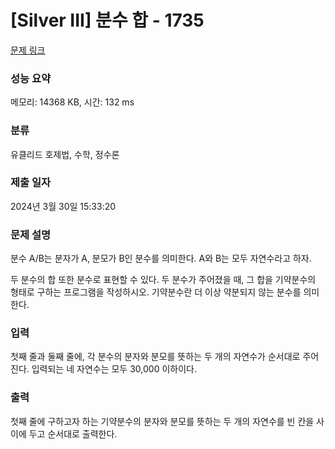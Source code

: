 # [Silver III] 분수 합 - 1735 

[문제 링크](https://www.acmicpc.net/problem/1735) 

### 성능 요약

메모리: 14368 KB, 시간: 132 ms

### 분류

유클리드 호제법, 수학, 정수론

### 제출 일자

2024년 3월 30일 15:33:20

### 문제 설명

<p>분수 A/B는 분자가 A, 분모가 B인 분수를 의미한다. A와 B는 모두 자연수라고 하자.</p>
<p>두 분수의 합 또한 분수로 표현할 수 있다. 두 분수가 주어졌을 때, 그 합을 기약분수의 형태로 구하는 프로그램을 작성하시오. 기약분수란 더 이상 약분되지 않는 분수를 의미한다.</p>

### 입력 

 <p>첫째 줄과 둘째 줄에, 각 분수의 분자와 분모를 뜻하는 두 개의 자연수가 순서대로 주어진다. 입력되는 네 자연수는 모두 30,000 이하이다.</p>

### 출력 

 <p>첫째 줄에 구하고자 하는 기약분수의 분자와 분모를 뜻하는 두 개의 자연수를 빈 칸을 사이에 두고 순서대로 출력한다.</p>

